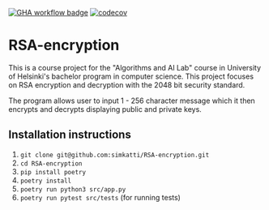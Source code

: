 [![GHA workflow badge](https://github.com/simkatti/RSA-encryption/workflows/Pylint/badge.svg)](https://github.com/simkatti/RSA-encryption/actions/workflows/pylint.yml) [![codecov](https://codecov.io/gh/simkatti/RSA-encryption/graph/badge.svg?token=9PD9QK29NU)](https://codecov.io/gh/simkatti/RSA-encryption)

# RSA-encryption

This is a course project for the "Algorithms and AI Lab" course in University of Helsinki's bachelor program in computer science. This project focuses on RSA encryption and decryption with the 2048 bit security standard.

The program allows user to input 1 - 256 character message which it then encrypts and decrypts displaying public and private keys. 

## Installation instructions

1. `git clone git@github.com:simkatti/RSA-encryption.git`
2. `cd RSA-encryption`
3. `pip install poetry`
4. `poetry install`
5. `poetry run python3 src/app.py`
6. `poetry run pytest src/tests` (for running tests)

